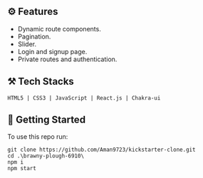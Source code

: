 ## ⚙️ Features

* Dynamic route components.
* Pagination.
* Slider.
* Login and signup page.
* Private routes and authentication.

## ⚒️ Tech Stacks

`HTML5 | CSS3 | JavaScript | React.js | Chakra-ui`

## 🚀 Getting Started

To use this repo run:
```
git clone https://github.com/Aman9723/kickstarter-clone.git
cd .\brawny-plough-6910\
npm i
npm start
```
